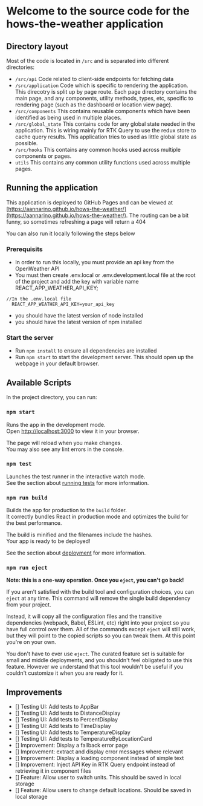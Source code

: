 # Welcome to the source code for the hows-the-weather application

## Directory layout

Most of the code is located in `/src` and is separated into different directories:

- `/src/api` Code related to client-side endpoints for fetching data
- `/src/application` Code which is specific to rendering the application. This direcotry is split up by page route. Each page directory contains the main page, and any components, utility methods, types, etc, specific to rendering page (such as the dashboard or location view page).
- `/src/components` This contains reusable components which have been identified as being used in multiple places.
- `/src/global_state` This contains code for any global state needed in the application. This is wiring mainly for RTK Query to use the redux store to cache query results. This application tries to used as little global state as possible.
- `/src/hooks` This contains any common hooks used across multiple components or pages.
- `utils` This contains any common utility functions used across multiple pages.

## Running the application

This application is deployed to GitHub Pages and can be viewed at [https://aannarino.github.io/hows-the-weather/](https://aannarino.github.io/hows-the-weather/). The routing can be a bit funny, so sometimes refreshing a page will return a 404

You can also run it locally following the steps below

### Prerequisits

- In order to run this locally, you must provide an api key from the OpenWeather API [](https://openweathermap.org/api)
- You must then create .env.local or .env.development.local file at the root of the project and add the key with variable name REACT_APP_WEATHER_API_KEY;

```
//In the .env.local file
  REACT_APP_WEATHER_API_KEY=your_api_key
```

- you should have the latest version of node installed
- you should have the latest version of npm installed

### Start the server

- Run `npm install` to ensure all dependencies are installed
- Run `npm start` to start the development server. This should open up the webpage in your default browser.

## Available Scripts

In the project directory, you can run:

### `npm start`

Runs the app in the development mode.\
Open [http://localhost:3000](http://localhost:3000) to view it in your browser.

The page will reload when you make changes.\
You may also see any lint errors in the console.

### `npm test`

Launches the test runner in the interactive watch mode.\
See the section about [running tests](https://facebook.github.io/create-react-app/docs/running-tests) for more information.

### `npm run build`

Builds the app for production to the `build` folder.\
It correctly bundles React in production mode and optimizes the build for the best performance.

The build is minified and the filenames include the hashes.\
Your app is ready to be deployed!

See the section about [deployment](https://facebook.github.io/create-react-app/docs/deployment) for more information.

### `npm run eject`

**Note: this is a one-way operation. Once you `eject`, you can't go back!**

If you aren't satisfied with the build tool and configuration choices, you can `eject` at any time. This command will remove the single build dependency from your project.

Instead, it will copy all the configuration files and the transitive dependencies (webpack, Babel, ESLint, etc) right into your project so you have full control over them. All of the commands except `eject` will still work, but they will point to the copied scripts so you can tweak them. At this point you're on your own.

You don't have to ever use `eject`. The curated feature set is suitable for small and middle deployments, and you shouldn't feel obligated to use this feature. However we understand that this tool wouldn't be useful if you couldn't customize it when you are ready for it.

## Improvements

- [] Testing UI: Add tests to AppBar
- [] Testing UI: Add tests to DistanceDisplay
- [] Testing UI: Add tests to PercentDisplay
- [] Testing UI: Add tests to TimeDisplay
- [] Testing UI: Add tests to TemperatureDisplay
- [] Testing UI: Add tests to TemperatureByLocationCard
- [] Improvement: Display a fallback error page
- [] Improvement: extract and display error messages where relevant
- [] Improvement: Display a loading component instead of simple text
- [] Improvement: Inject API Key in RTK Query endpoint instead of retrieving it in component files
- [] Feature: Allow user to switch units. This should be saved in local storage
- [] Feature: Allow users to change default locations. Should be saved in local storage
